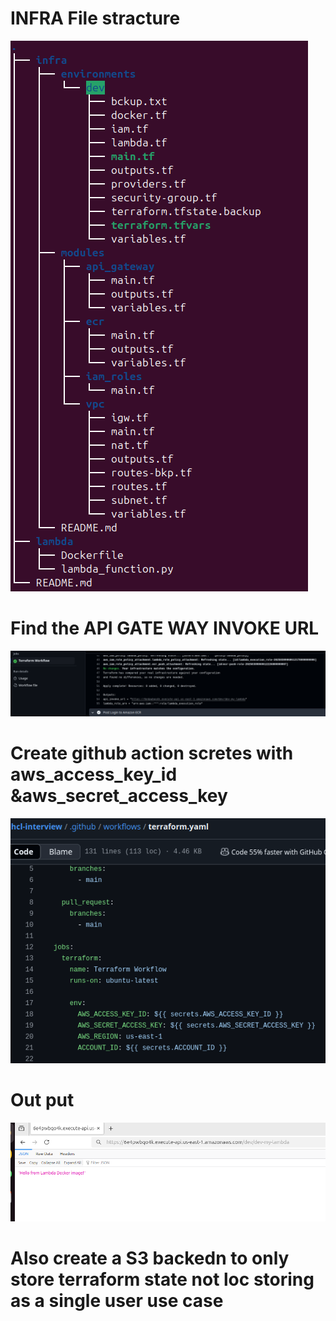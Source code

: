 # INFRA File stracture
![alt text](image.png)
# Find the API GATE WAY INVOKE URL
![alt text](image-1.png)
# Create github action scretes with aws_access_key_id &aws_secret_access_key 
![alt text](image-2.png)
# Out put
![alt text](image-3.png)
# Also create a S3 backedn to only store terraform state not loc storing as a single user use case